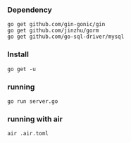 ### Dependency
```
go get github.com/gin-gonic/gin
go get github.com/jinzhu/gorm
go get github.com/go-sql-driver/mysql
```
### Install
```
go get -u
```
### running
```
go run server.go
```

### running with air
```
air .air.toml
```

